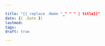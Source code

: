 ```yaml
---

title: "{{ replace .Name "_" " " | title}}"
date: {{ .Date }}
lastmod: 
tags:
draft: true

---
```







